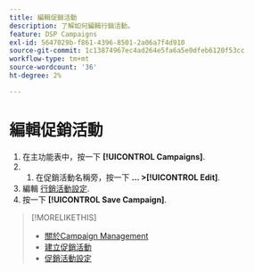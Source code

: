 ```yaml
---
title: 編輯促銷活動
description: 了解如何編輯行銷活動。
feature: DSP Campaigns
exl-id: 5647029b-f861-4396-8501-2a06a7f4d910
source-git-commit: 1c13874967ec4ad264e5fa6a5e0dfeb6120f53cc
workflow-type: tm+mt
source-wordcount: '36'
ht-degree: 2%

---
```


# 編輯促銷活動

1. 在主功能表中，按一下 **[!UICONTROL Campaigns]**.
1. 
   1. 在促銷活動名稱旁，按一下  **... >[!UICONTROL Edit]**.
1. 編輯 [行銷活動設定](campaign-settings.md).
1. 按一下 **[!UICONTROL Save Campaign]**.

>[!MORELIKETHIS]
>
>* [關於Campaign Management](campaign-about.md)
>* [建立促銷活動](campaign-create.md)
>* [促銷活動設定](campaign-settings.md)

